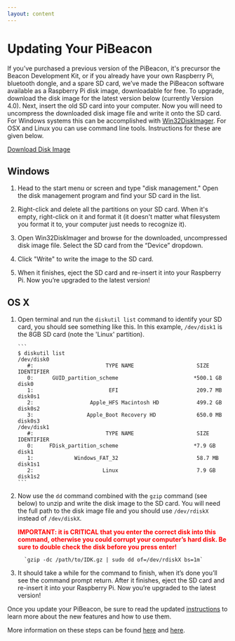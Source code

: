 ```yaml
---
layout: content
---
```


# Updating Your PiBeacon

If you’ve purchased a previous version of the PiBeacon, it's precursor the Beacon Development Kit, or if you already have your own Raspberry Pi, 
bluetooth dongle, and a spare SD card, we’ve made the PiBeacon software available as a Raspberry Pi disk 
image, downloadable for free. To upgrade, download the disk image for the latest version below (currently Version 4.0). 
Next, insert the old SD card into your computer. Now you will need to uncompress the 
downloaded disk image file and write it onto the SD card. For Windows systems this can be accomplished with 
[Win32DiskImager](http://sourceforge.net/projects/win32diskimager/).  For OSX and Linux you can use command line tools. Instructions for these are given below.

<a class="btn" href="">Download Disk Image</a>


## Windows

1. Head to the start menu or screen and type "disk management." Open the disk management program and find your SD card in the list.

2. Right-click and delete all the partitions on your SD card. When it's empty, right-click on it and format it (it doesn't matter what filesystem you format it to, your computer just needs to recognize it).

3. Open Win32DiskImager and browse for the downloaded, uncompressed disk image file. Select the SD card from the “Device” dropdown.

4. Click "Write" to write the image to the SD card.

5. When it finishes, eject the SD card and re-insert it into your Raspberry Pi. Now you’re upgraded to the latest version!


## OS X

1. Open terminal and run the `diskutil list` command to identify your SD card, you should see something like this.    In this example, `/dev/disk1` is the 8GB SD card (note the 'Linux' partition).  


       ```	
       $ diskutil list
       /dev/disk0
          #:                       TYPE NAME                    SIZE       IDENTIFIER
          0:      GUID_partition_scheme                        *500.1 GB   disk0
          1:                        EFI                         209.7 MB   disk0s1
          2:                  Apple_HFS Macintosh HD            499.2 GB   disk0s2
          3:                 Apple_Boot Recovery HD             650.0 MB   disk0s3
       /dev/disk1
          #:                       TYPE NAME                    SIZE       IDENTIFIER
          0:     FDisk_partition_scheme                        *7.9 GB     disk1
          1:             Windows_FAT_32                         58.7 MB    disk1s1
          2:                      Linux                         7.9 GB     disk1s2
       ```

2. Now use the `dd` command combined with the `gzip` command (see below) to unzip and write the disk image to the SD card.  You will need the full path to the disk image file and you should use `/dev/rdiskX` instead of `/dev/diskX`. <div style="color: red;">**IMPORTANT: it is CRITICAL that you enter the correct disk into this command, otherwise you could corrupt your computer’s hard disk.  Be sure to double check the disk before you press enter!**</div>

         `gzip -dc /path/to/IDK.gz | sudo dd of=/dev/rdiskX bs=1m`

3. It should take a while for the command to finish, when it’s done you’ll see the command prompt return.  After it finishes, eject the SD card and re-insert it into your Raspberry Pi. Now you’re upgraded to the latest version!

Once you update your PiBeacon, be sure to read the updated [instructions](http://developer.radiusnetworks.com/pibeacon/pibeacon-instructions.html) to learn more about the new features and how to use them.

More information on these steps can be found [here](http://lifehacker.com/how-to-clone-your-raspberry-pi-sd-card-for-super-easy-r-1261113524) and [here](http://raspberrypi.stackexchange.com/questions/311/how-do-i-backup-my-raspberry-pi).
